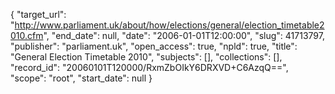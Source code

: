{
  "target_url": "http://www.parliament.uk/about/how/elections/general/election_timetable2010.cfm", 
  "end_date": null, 
  "date": "2006-01-01T12:00:00", 
  "slug": 41713797, 
  "publisher": "parliament.uk", 
  "open_access": true, 
  "npld": true, 
  "title": "General Election Timetable 2010", 
  "subjects": [], 
  "collections": [], 
  "record_id": "20060101T120000/RxmZbOIkY6DRXVD+C6AzqQ==", 
  "scope": "root", 
  "start_date": null
}

